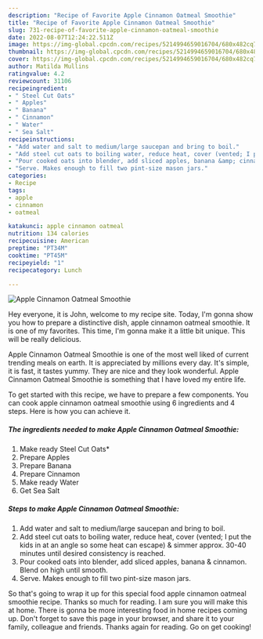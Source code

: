 ```yaml
---
description: "Recipe of Favorite Apple Cinnamon Oatmeal Smoothie"
title: "Recipe of Favorite Apple Cinnamon Oatmeal Smoothie"
slug: 731-recipe-of-favorite-apple-cinnamon-oatmeal-smoothie
date: 2022-08-07T12:24:22.511Z
image: https://img-global.cpcdn.com/recipes/5214994659016704/680x482cq70/apple-cinnamon-oatmeal-smoothie-recipe-main-photo.jpg
thumbnail: https://img-global.cpcdn.com/recipes/5214994659016704/680x482cq70/apple-cinnamon-oatmeal-smoothie-recipe-main-photo.jpg
cover: https://img-global.cpcdn.com/recipes/5214994659016704/680x482cq70/apple-cinnamon-oatmeal-smoothie-recipe-main-photo.jpg
author: Matilda Mullins
ratingvalue: 4.2
reviewcount: 31106
recipeingredient:
- " Steel Cut Oats"
- " Apples"
- " Banana"
- " Cinnamon"
- " Water"
- " Sea Salt"
recipeinstructions:
- "Add water and salt to medium/large saucepan and bring to boil."
- "Add steel cut oats to boiling water, reduce heat, cover (vented; I put the kids in at an angle so some heat can escape) &amp; simmer approx. 30-40 minutes until desired consistency is reached."
- "Pour cooked oats into blender, add sliced apples, banana &amp; cinnamon. Blend on high until smooth."
- "Serve. Makes enough to fill two pint-size mason jars."
categories:
- Recipe
tags:
- apple
- cinnamon
- oatmeal

katakunci: apple cinnamon oatmeal 
nutrition: 134 calories
recipecuisine: American
preptime: "PT34M"
cooktime: "PT45M"
recipeyield: "1"
recipecategory: Lunch

---
```



![Apple Cinnamon Oatmeal Smoothie](https://img-global.cpcdn.com/recipes/5214994659016704/680x482cq70/apple-cinnamon-oatmeal-smoothie-recipe-main-photo.jpg)

Hey everyone, it is John, welcome to my recipe site. Today, I'm gonna show you how to prepare a distinctive dish, apple cinnamon oatmeal smoothie. It is one of my favorites. This time, I'm gonna make it a little bit unique. This will be really delicious.



Apple Cinnamon Oatmeal Smoothie is one of the most well liked of current trending meals on earth. It is appreciated by millions every day. It's simple, it is fast, it tastes yummy. They are nice and they look wonderful. Apple Cinnamon Oatmeal Smoothie is something that I have loved my entire life.


To get started with this recipe, we have to prepare a few components. You can cook apple cinnamon oatmeal smoothie using 6 ingredients and 4 steps. Here is how you can achieve it.

<!--inarticleads1-->

##### The ingredients needed to make Apple Cinnamon Oatmeal Smoothie:

1. Make ready  Steel Cut Oats*
1. Prepare  Apples
1. Prepare  Banana
1. Prepare  Cinnamon
1. Make ready  Water
1. Get  Sea Salt




<!--inarticleads2-->

##### Steps to make Apple Cinnamon Oatmeal Smoothie:

1. Add water and salt to medium/large saucepan and bring to boil.
1. Add steel cut oats to boiling water, reduce heat, cover (vented; I put the kids in at an angle so some heat can escape) &amp; simmer approx. 30-40 minutes until desired consistency is reached.
1. Pour cooked oats into blender, add sliced apples, banana &amp; cinnamon. Blend on high until smooth.
1. Serve. Makes enough to fill two pint-size mason jars.




So that's going to wrap it up for this special food apple cinnamon oatmeal smoothie recipe. Thanks so much for reading. I am sure you will make this at home. There is gonna be more interesting food in home recipes coming up. Don't forget to save this page in your browser, and share it to your family, colleague and friends. Thanks again for reading. Go on get cooking!
